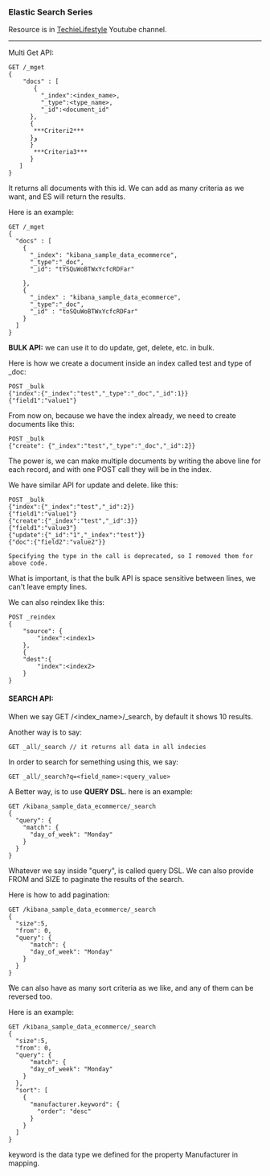### Elastic Search Series

Resource is in [TechieLifestyle](https://www.youtube.com/watch?v=bA6sYTFwuTc&list=PLGZAAioH7ZlO7AstL9PZrqalK0fZutEXF&index=4) Youtube channel.

---

Multi Get API:
```
GET /_mget
{
    "docs" : [
       {
         "_index":<index_name>,
         "_type":<type_name>,
         "_id":<document_id"       
      },
      {
       ***Criteri2***       
      }و
      }
       ***Criteria3*** 
      }    
   ]
}
```
It returns all documents with this id. We can add as many criteria as we want, and ES will return the results.

Here is an example:
```
GET /_mget
{
  "docs" : [
    {
      "_index": "kibana_sample_data_ecommerce",
      "_type":"_doc",
      "_id": "tYSQuWoBTWxYcfcRDFar"
       
    },
    {
      "_index" : "kibana_sample_data_ecommerce",
      "_type":"_doc",
      "_id" : "toSQuWoBTWxYcfcRDFar"
    }
  ]
}
```

__BULK API:__ we can use it to do update, get, delete, etc. in bulk.    

Here is how we create a document inside an index called test and type of _doc:
```
POST _bulk
{"index":{"_index":"test","_type":"_doc","_id":1}}
{"field1":"value1"}
```
From now on, because we have the index already, we need to create documents like this:
```
POST _bulk
{"create": {"_index":"test","_type":"_doc","_id":2}}
```
The power is, we can make multiple documents by writing the above line for each record, and with one POST call they will be in the index.

We have similar API for update and delete. like this:
```
POST _bulk
{"index":{"_index":"test","_id":2}}
{"field1":"value1"}
{"create":{"_index":"test","_id":3}}
{"field1":"value3"}
{"update":{"_id":"1","_index":"test"}}
{"doc":{"field2":"value2"}}
```
`Specifying the type in the call is deprecated, so I removed them for above code.`

What is important, is that the bulk API is space sensitive between lines, we can't leave empty lines.

We can also reindex like this:
```
POST _reindex
{
    "source": {
        "index":<index1>
    },
    {
    "dest":{
        "index":<index2>
    }
}
```
#### SEARCH API:

When we say GET /<index_name>/_search, by default it shows 10 results.

Another way is to say:
```
GET _all/_search // it returns all data in all indecies
```
In order to search for semething using this, we say:
```
GET _all/_search?q=<field_name>:<query_value>
```

A Better way, is to use __QUERY DSL.__ here is an example:
```
GET /kibana_sample_data_ecommerce/_search
{
  "query": {
    "match": {
      "day_of_week": "Monday"
    }
  }
}
```
Whatever we say inside "query", is called query DSL. We can also provide FROM and SIZE to paginate the results of the search.

Here is how to add pagination:
```
GET /kibana_sample_data_ecommerce/_search
{
  "size":5,
  "from": 0,
  "query": {
      "match": {
      "day_of_week": "Monday"
    }
  }
}

```
ٌWe can also have as many sort criteria as we like, and any of them can be reversed too.

Here is an example:
```
GET /kibana_sample_data_ecommerce/_search
{
  "size":5,
  "from": 0,
  "query": {
      "match": {
      "day_of_week": "Monday"
    }
  },
  "sort": [
    {
      "manufacturer.keyword": {
        "order": "desc"
      }
    }
  ]
}
```
keyword is the data type we defined for the property Manufacturer in mapping.
